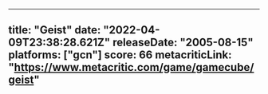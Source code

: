 
---
title: "Geist"
date: "2022-04-09T23:38:28.621Z"
releaseDate: "2005-08-15"
platforms: ["gcn"]
score: 66
metacriticLink: "https://www.metacritic.com/game/gamecube/geist"
---
